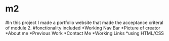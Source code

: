 # m2
#In this project I made a portfolio website that made the acceptance criteral of module 2.
#fonctionality included
*Working Nav Bar
*Picture of creator
*About me 
*Previous Work
*Contact Me
*Working Links
*using HTML/CSS
